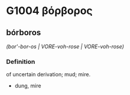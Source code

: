 # G1004 βόρβορος

## bórboros

_(bor'-bor-os | VORE-voh-rose | VORE-voh-rose)_

### Definition

of uncertain derivation; mud; mire.

- dung, mire

